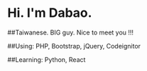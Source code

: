 # Hi. I'm Dabao.

##Taiwanese. BIG guy. Nice to meet you !!!

##Using: PHP, Bootstrap, jQuery, Codeignitor

##Learning: Python, React